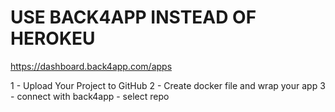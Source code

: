 # USE BACK4APP INSTEAD OF HEROKEU

https://dashboard.back4app.com/apps


1 - Upload Your Project to GitHub
2 - Create docker file and wrap your app
3 - connect with back4app - select repo
